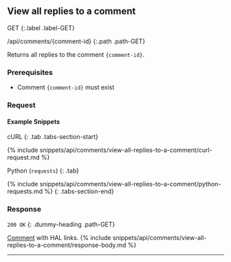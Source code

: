 ## View all replies to a comment

GET
{:.label .label-GET}

/api/comments/{comment-id}
{:.path .path-GET}

Returns all replies to the comment `{comment-id}`.

### Prerequisites

- Comment `{comment-id}` must exist

### Request
#### Example Snippets
cURL
{: .tab .tabs-section-start}

{% include snippets/api/comments/view-all-replies-to-a-comment/curl-request.md %}

Python (`requests`)
{: .tab}

{% include snippets/api/comments/view-all-replies-to-a-comment/python-requests.md %}
{: .tabs-section-end}

### Response
`200 OK`
{: .dummy-heading .path-GET}

[Comment](comments#comment) with HAL links.
{% include snippets/api/comments/view-all-replies-to-a-comment/response-body.md %}

---

